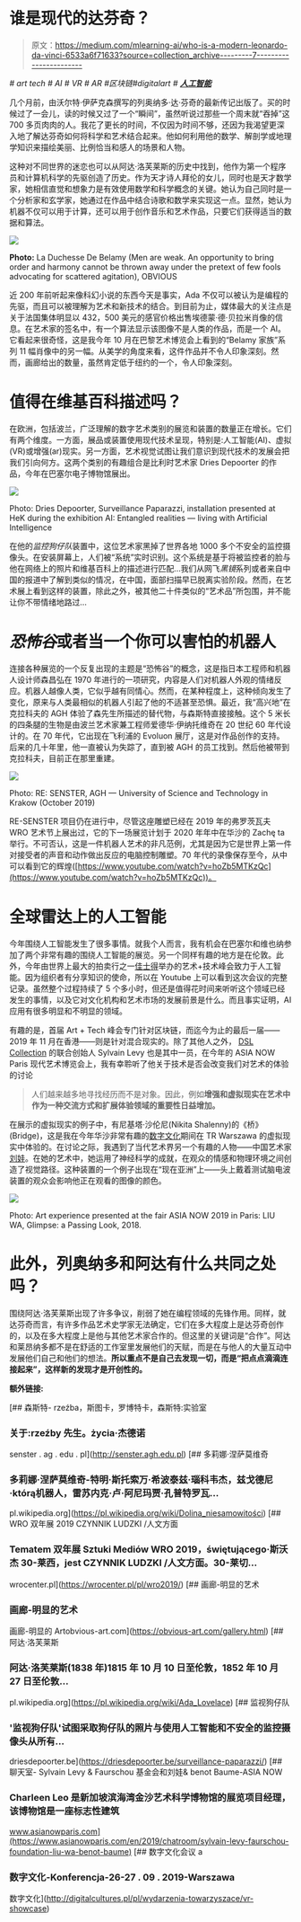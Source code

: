 # 谁是现代的达芬奇？

> 原文：<https://medium.com/mlearning-ai/who-is-a-modern-leonardo-da-vinci-6533a6f71633?source=collection_archive---------7----------------------->

*# art tech # AI # VR # AR #区块链#digitalart #* [***人工智能***](https://www.google.com/search?client=safari&rls=en&q=artificial+intelligence&spell=1&sa=X&ved=2ahUKEwj3rojs1tbmAhUCJlAKHRMuCDAQkeECKAB6BAgSECk)

几个月前，由沃尔特·伊萨克森撰写的列奥纳多·达·芬奇的最新传记出版了。买的时候过了一会儿，读的时候又过了一个“瞬间”，虽然听说过那些一个周末就“吞掉”这 700 多页肉肉的人。我花了更长的时间，不仅因为时间不够，还因为我渴望更深入地了解达芬奇如何将科学和艺术结合起来。他如何利用他的数学、解剖学或地理学知识来描绘美丽、比例恰当和感人的场景和人物。

这种对不同世界的迷恋也可以从阿达·洛芙莱斯的历史中找到，他作为第一个程序员和计算机科学的先驱创造了历史。作为天才诗人拜伦的女儿，同时也是天才数学家，她相信直觉和想象力是有效使用数学和科学概念的关键。她认为自己同时是一个分析家和玄学家，她通过在作品中结合诗歌和数学来实现这一点。显然，她认为机器不仅可以用于计算，还可以用于创作音乐和艺术作品，只要它们获得适当的数据和算法。

![](img/5caa5e17eac434d48e561e0872583f21.png)

**Photo:** La Duchesse De Belamy (Men are weak. An opportunity to bring order and harmony cannot be thrown away under the pretext of few fools advocating for scattered agitation), OBVIOUS

近 200 年前听起来像科幻小说的东西今天是事实，Ada 不仅可以被认为是编程的先驱，而且可以被理解为艺术和新技术的结合。到目前为止，媒体最大的关注点是关于法国集体明显以 432，500 美元的感官价格出售埃德蒙·德·贝拉米肖像的信息。在艺术家的签名中，有一个算法显示该图像不是人类的作品，而是一个 AI。它看起来很奇怪，这是我今年 10 月在巴黎艺术博览会上看到的“Belamy 家族”系列 11 幅肖像中的另一幅。从美学的角度来看，这件作品并不令人印象深刻。然而，画廊给出的数量，虽然肯定低于纽约的一个，令人印象深刻。

# **值得在维基百科描述吗？**

在欧洲，包括波兰，广泛理解的数字艺术类别的展览和装置的数量正在增长。它们有两个维度。一方面，展品或装置使用现代技术呈现，特别是:人工智能(AI)、虚拟(VR)或增强(ar)现实。另一方面，艺术视觉试图让我们意识到现代技术的发展会把我们引向何方。这两个类别的有趣组合是比利时艺术家 Dries Depoorter 的作品，今年在巴塞尔电子博物馆展出。

![](img/bf9a82f8ae1ba4c18c16d3ee9354c936.png)

Photo: Dries Depoorter, Surveillance Paparazzi, installation presented at HeK during the exhibition AI: Entangled realities — living with Artificial Intelligence

在他的*监控狗仔队*装置中，这位艺术家黑掉了世界各地 1000 多个不安全的监控摄像头。在安装屏幕上，人们被“系统”实时识别。这个系统是基于将被监控者的脸与他在网络上的照片和维基百科上的描述进行匹配...我们从网飞*黑镜*系列或者来自中国的报道中了解到类似的情况，在中国，面部扫描早已脱离实验阶段。然而，在艺术展上看到这样的装置，除此之外，被其他二十件类似的“艺术品”所包围，并不能让你不带情绪地路过…

# ***恐怖谷*或者当一个你可以害怕的机器人**

连接各种展览的一个反复出现的主题是“恐怖谷”的概念，这是指日本工程师和机器人设计师森昌弘在 1970 年进行的一项研究，内容是人们对机器人外观的情绪反应。机器人越像人类，它似乎越有同情心。然而，在某种程度上，这种倾向发生了变化，原来与人类最相似的机器人引起了他的不适甚至恐惧。最近，我“高兴地”在克拉科夫的 AGH 体验了森先生所描述的替代物，与森斯特直接接触。这个 5 米长的四条腿的生物是由波兰艺术家兼工程师爱德华·伊纳托维奇在 20 世纪 60 年代设计的。在 70 年代，它出现在飞利浦的 Evoluon 展厅，这是对作品创作的支持。后来的几十年里，他一直被认为失踪了，直到被 AGH 的员工找到。然后他被带到克拉科夫，目前正在那里重建。

![](img/43be73d08aacd157b632853040fa9fc5.png)

Photo: RE: SENSTER, AGH — University of Science and Technology in Krakow (October 2019)

RE-SENSTER 项目仍在进行中，尽管这座雕塑已经在 2019 年的弗罗茨瓦夫 WRO 艺术节上展出过，它的下一场展览计划于 2020 年年中在华沙的 Zachę ta 举行。不可否认，这是一件机器人艺术的非凡范例，尤其是因为它是世界上第一件对接受者的声音和动作做出反应的电脑控制雕塑。70 年代的录像保存至今，从中可以看到它的辉煌([https://www.youtube.com/watch?v=hoZb5MTKzQc](https://www.youtube.com/watch?v=hoZb5MTKzQc))。

# **全球雷达上的人工智能**

今年围绕人工智能发生了很多事情。就我个人而言，我有机会在巴塞尔和维也纳参加了两个非常有趣的围绕人工智能的展览。另一个同样有趣的地方是在伦敦。此外，今年由世界上最大的拍卖行之一[佳士得](https://www.christies.com)举办的艺术+技术峰会致力于人工智能。因为组织者有分享知识的使命，所以在 Youtube 上可以看到这次会议的完整记录。虽然整个过程持续了 5 个多小时，但还是值得花时间来听听这个领域已经发生的事情，以及它对文化机构和艺术市场的发展前景是什么。而且事实证明，AI 应用有很多明显和不明显的领域。

有趣的是，首届 Art + Tech 峰会专门针对区块链，而迄今为止的最后一届——2019 年 11 月在香港——则是针对混合现实的。除了其他人之外， [DSL Collection](http://www.g1expo.com/v3/dslcollection/contact/) 的联合创始人 Sylvain Levy 也是其中一员，在今年的 ASIA NOW Paris 现代艺术博览会上，我有幸聆听了他关于技术是否会改变我们对艺术的体验的讨论

> 人们越来越多地寻找经历而不是对象。因此，例如**增强和虚拟现实在艺术中作为一种交流方式和扩展体验领域的重要性日益增加。**

在展示的虚拟现实的例子中，有尼基塔·沙伦尼(Nikita Shalenny)的《桥》(Bridge)，这是我在今年华沙非常有趣的[数字文化](http://digitalcultures.pl/pl)期间在 TR Warszawa 的虚拟现实中体验的。在讨论之际，我遇到了当代艺术界另一个有趣的人物——中国艺术家[刘娃](https://www.liuwastudio.com)。在她的艺术中，她运用了神经科学的成就，在观众的情感和物理环境之间创造了视觉路径。这种装置的一个例子出现在“现在亚洲”上——头上戴着测试脑电波装置的观众会影响他正在观看的图像的颜色。

![](img/eb63c78af37cf30202053efed45e77ac.png)

Photo: Art experience presented at the fair ASIA NOW 2019 in Paris: LIU WA, Glimpse: a Passing Look, 2018.

# **此外，列奥纳多和阿达有什么共同之处吗？**

围绕阿达·洛芙莱斯出现了许多争议，削弱了她在编程领域的先锋作用。同样，就达芬奇而言，有许多作品艺术史学家无法确定，它们在多大程度上是达芬奇创作的，以及在多大程度上是他与其他艺术家合作的。但这里的关键词是“合作”。阿达和莱昂纳多都不是在舒适的工作室里发展他们的天赋，而是在与他人的大量互动中发展他们自己和他们的想法。**所以重点不是自己去发现一切，而是“把点点滴滴连接起来”，这样新的发现才是开创性的。**

**额外链接:**

 [## 森斯特- rzeźba，斯图卡，罗博特卡，森斯特:实验室

### 关于:rzeźby 先生。życia·杰德诺

senster . ag . edu . pl](http://senster.agh.edu.pl) [](https://pl.wikipedia.org/wiki/Dolina_niesamowitości) [## 多莉娜·涅萨莫维奇

### 多莉娜·涅萨莫维奇-特明·斯托索万·希波泰兹·瑙科韦杰，兹戈德尼·którą机器人，雷苏内克·卢·阿尼玛贾·孔普特罗瓦…

pl.wikipedia.org](https://pl.wikipedia.org/wiki/Dolina_niesamowitości) [](https://wrocenter.pl/pl/wro2019/) [## WRO 双年展 2019 CZYNNIK LUDZKI /人文方面

### Tematem 双年展 Sztuki Mediów WRO 2019，świętującego·斯沃杰 30-莱西，jest CZYNNIK LUDZKI /人文方面。30-莱切…

wrocenter.pl](https://wrocenter.pl/pl/wro2019/) [](https://obvious-art.com/gallery.html) [## 画廊-明显的艺术

### 画廊-明显的艺术

画廊-明显的 Artobvious-art.com](https://obvious-art.com/gallery.html) [](https://pl.wikipedia.org/wiki/Ada_Lovelace) [## 阿达·洛芙莱斯

### 阿达·洛芙莱斯(1838 年)1815 年 10 月 10 日至伦敦，1852 年 10 月 27 日至伦敦…

pl.wikipedia.org](https://pl.wikipedia.org/wiki/Ada_Lovelace) [](https://driesdepoorter.be/surveillance-paparazzi/) [## 监视狗仔队

### '监视狗仔队'试图采取狗仔队的照片与使用人工智能和不安全的监控摄像头从所有…

driesdepoorter.be](https://driesdepoorter.be/surveillance-paparazzi/) [](https://www.asianowparis.com/en/2019/chatroom/sylvain-levy-faurschou-foundation-liu-wa-benot-baume) [## 聊天室- Sylvain Levy & Faurschou 基金会和刘娃& benot Baume-ASIA NOW

### Charleen Leo 是新加坡滨海湾金沙艺术科学博物馆的展览项目经理，该博物馆是一座标志性建筑

www.asianowparis.com](https://www.asianowparis.com/en/2019/chatroom/sylvain-levy-faurschou-foundation-liu-wa-benot-baume) [](http://digitalcultures.pl/pl/wydarzenia-towarzyszace/vr-showcase) [## 数字文化会议 a

### 数字文化-Konferencja-26-27 . 09 . 2019-Warszawa

数字文化](http://digitalcultures.pl/pl/wydarzenia-towarzyszace/vr-showcase)